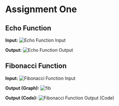 # Assignment One

## Echo Function

**Input:**
![Echo Function Input](https://github.com/arjoseven/assignment-one/assets/158103825/05297f5a-fb6d-4f3e-9c1d-f4019b5c2a9f)

**Output:**
![Echo Function Output](https://github.com/arjoseven/assignment-one/assets/158103825/a6fe684f-8dea-4f8b-84ed-11ef42983f16)

## Fibonacci Function

**Input:**
![Fibonacci Function Input](https://github.com/arjoseven/assignment-one/assets/158103825/96615215-8b50-43c8-8aa2-784fb8287be7)

**Output (Graph):**
![fib](https://github.com/arjoseven/assignment-one/assets/158103825/d5b860a7-876b-45e2-8471-d63b9eccc549)

**Output (Code):**
![Fibonacci Function Output (Code)](https://github.com/arjoseven/assignment-one/assets/158103825/b288647a-3cac-4d41-bce6-7c091e2d4f50)

